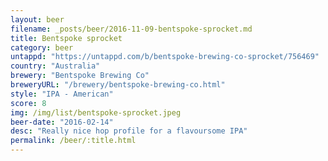 ```yaml
---
layout: beer
filename: _posts/beer/2016-11-09-bentspoke-sprocket.md
title: Bentspoke sprocket
category: beer
untappd: "https://untappd.com/b/bentspoke-brewing-co-sprocket/756469"
country: "Australia"
brewery: "Bentspoke Brewing Co"
breweryURL: "/brewery/bentspoke-brewing-co.html"
style: "IPA - American"
score: 8
img: /img/list/bentspoke-sprocket.jpeg
beer-date: "2016-02-14"
desc: "Really nice hop profile for a flavoursome IPA"
permalink: /beer/:title.html
---
```


